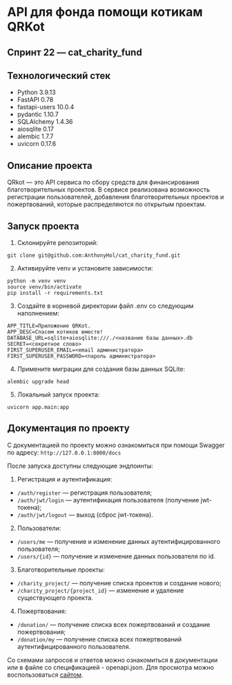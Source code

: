 # API для фонда помощи котикам QRKot
## Спринт 22 — cat_charity_fund

## Технологический стек
- Python 3.9.13
- FastAPI 0.78
- fastapi-users 10.0.4
- pydantic 1.10.7
- SQLAlchemy 1.4.36
- aiosqlite 0.17
- alembic 1.7.7
- uvicorn 0.17.6

## Описание проекта

QRkot — это API сервиса по сбору средств для финансирования благотворительных проектов. В сервисе реализована возможность регистрации пользователей, добавления благотворительных проектов и пожертвований, которые распределяются по открытым проектам.

## Запуск проекта
1. Склонируйте репозиторий:
```
git clone git@github.com:AnthonyHol/cat_charity_fund.git
```
2. Активируйте venv и установите зависимости:
```
python -m venv venv
source venv/bin/activate
pip install -r requirements.txt
```
3. Создайте в корневой директории файл .env со следующим наполнением:
```
APP_TITLE=Приложение QRKot.
APP_DESC=Спасем котиков вместе!
DATABASE_URL=sqlite+aiosqlite:///./<название базы данных>.db
SECRET=<секретное слово>
FIRST_SUPERUSER_EMAIL=<email администратора>
FIRST_SUPERUSER_PASSWORD=<пароль администратора>
```
4. Примените миграции для создания базы данных SQLite:
```
alembic upgrade head
```
5. Локальный запуск проекта:
```
uvicorn app.main:app
```

## Документация по проекту
С документацией по проекту можно ознакомиться при помощи Swagger по адресу:
`http://127.0.0.1:8000/docs`

После запуска доступны следующие эндпоинты:

1. Регистрация и аутентификация:
- `/auth/register` — регистрация пользователя;
- `/auth/jwt/login` — аутентификация пользователя (получение jwt-токена);
- `/auth/jwt/logout` — выход (сброс jwt-токена).

2. Пользователи:
- `/users/me` — получение и изменение данных аутентифицированного пользователя;
- `/users/{id}` — получение и изменение данных пользователя по id.

3. Благотворительные проекты:
- `/charity_project/` — получение списка проектов и создание нового;
- `/charity_project/{project_id}` — изменение и удаление существующего проекта.

4. Пожертвования:
- `/donation/` — получение списка всех пожертвований и создание пожертвования;
- `/donation/my` — получение списка всех пожертвований аутентифицированного пользователя.

Со схемами запросов и ответов можно ознакомиться в документации или в файле со спецификацией - openapi.json. Для просмотра можно воспользоваться [сайтом](https://redocly.github.io/redoc/).
